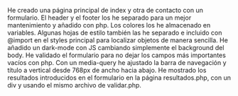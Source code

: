 He creado una página principal de index y otra de contacto con un formulario. 
El header y el footer los he separado para un mejor mantenimiento y añadido con php.
Los colores los he almacenado en variables. 
Algunas hojas de estilo también las he separado e incluido con @import en el styles principal para localizar objetos de manera sencilla.
He añadido un dark-mode con JS cambiando simplemente el background del body.
He validado el formulario para no dejar los campos más importantes vacíos con php.
Con un media-query he ajustado la barra de navegación y título a vertical desde 768px de ancho hacia abajo.
He mostrado los resultados introducidos en el formulario en la página resultados.php, con un div y usando el mismo archivo de validar.php.